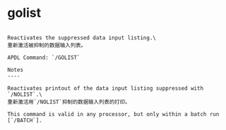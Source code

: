# golist

```{py:method} Mapdl.golist(**kwargs)

Reactivates the suppressed data input listing.\
重新激活被抑制的数据输入列表。

APDL Command: `/GOLIST`

Notes
----

Reactivates printout of the data input listing suppressed with `/NOLIST`.\
重新激活用`/NOLIST`抑制的数据输入列表的打印。

This command is valid in any processor, but only within a batch run [`/BATCH`].

```

